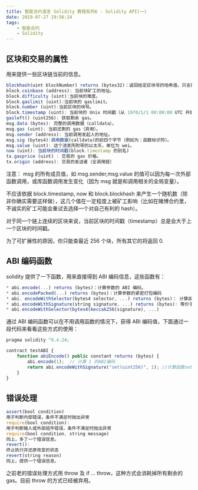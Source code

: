 ```yaml
---
title: 智能合约语言 Solidity 教程系列6 - Solidity API(一)
date: 2019-07-27 19:56:24
tags: 
    - 智能合约
    - Solidity
---
```

<meta name="referrer" content="no-referrer" />

## 区块和交易的属性

用来提供一些区块链当前的信息。

```js
blockhash(uint blockNumber) returns (bytes32)：返回给定区块号的哈希值，只支持最近 256 个区块，且不包含当前区块。
block.coinbase (address): 当前块矿工的地址。
block.difficulty (uint):当前块的难度。
block.gaslimit (uint):当前块的 gaslimit。
block.number (uint):当前区块的块号。
block.timestamp (uint): 当前块的 Unix 时间戳（从 1970/1/1 00:00:00 UTC 开始所经过的秒数）
gasleft() (uint256): 获取剩余 gas。
msg.data (bytes): 完整的调用数据（calldata）。
msg.gas (uint): 当前还剩的 gas（弃用）。
msg.sender (address): 当前调用发起人的地址。
msg.sig (bytes4):调用数据(calldata)的前四个字节（例如为：函数标识符）。
msg.value (uint): 这个消息所附带的以太币，单位为 wei。
now (uint): 当前块的时间戳(block.timestamp 的别名)
tx.gasprice (uint) : 交易的 gas 价格。
tx.origin (address): 交易的发送者（全调用链）
```

注意：
msg 的所有成员值，如 msg.sender,msg.value 的值可以因为每一次外部函数调用，或库函数调用发生变化（因为 msg 就是和调用相关的全局变量）。

不应该依据 block.timestamp, now 和 block.blockhash 来产生一个随机数（除非你确实需要这样做），这几个值在一定程度上被矿工影响（比如在赌博合约里，不诚实的矿工可能会重试去选择一个对自己有利的 hash）。

对于同一个链上连续的区块来说，当前区块的时间戳（timestamp）总是会大于上一个区块的时间戳。

为了可扩展性的原因，你只能查最近 256 个块，所有其它的将返回 0.

## ABI 编码函数

solidity 提供了一下函数，用来直接得到 ABI 编码信息，这些函数有：
```js
* abi.encode(...) returns (bytes)：计算参数的 ABI 编码。
* abi.encodePacked(...) returns (bytes)：计算参数的紧密打包编码
* abi. encodeWithSelector(bytes4 selector, ...) returns (bytes)： 计算函数选择器和参数的 ABI 编码
* abi.encodeWithSignature(string signature, ...) returns (bytes): 等价于* 
* abi.encodeWithSelector(bytes4(keccak256(signature), ...)
```

通过 ABI 编码函数可以在不用调用函数的情况下，获得 ABI 编码值，下面通过一段代码来看看这些方式的使用：

```js
pragma solidity ^0.4.24;

contract testABI {
    function abiEncode() public constant returns (bytes) {
        abi.encode(1);  // 计算 1 的ABI编码
        return abi.encodeWithSignature("set(uint256)", 1); //计算函数set(uint256) 及参数1 的ABI 编码
    }
}
```

## 错误处理

```js
assert(bool condition)
用于判断内部错误，条件不满足时抛出异常
require(bool condition):
用于判断输入或外部组件错误，条件不满足时抛出异常
require(bool condition, string message)
同上，多了一个错误信息。
revert():
终止执行并还原改变的状态
revert(string reason)
同上，提供一个错误信息。
```

之前老的错误处理方式用 throw 及 if ... throw，这种方式会消耗掉所有剩余的 gas。目前 throw 的方式已经被弃用。

